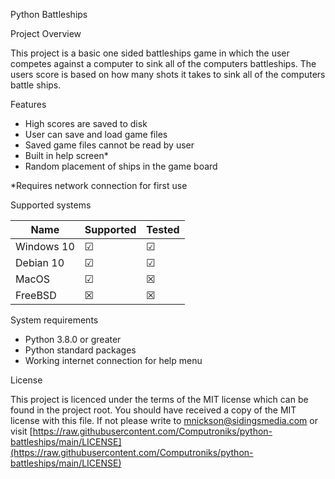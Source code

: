 Python Battleships

Project Overview

This project is a basic one sided battleships game in which the user competes against a computer to sink all of the computers battleships. The users score is based on how many shots it takes to sink all of the computers battle ships.

Features

- High scores are saved to disk
- User can save and load game files
- Saved game files cannot be read by user
- Built in help screen\*
- Random placement of ships in the game board

\*Requires network connection for first use

Supported systems

| Name       | Supported | Tested |
| ---------- | --------- | ------ |
| Windows 10 | ☑         | ☑      |
| Debian 10  | ☑         | ☑      |
| MacOS      | ☑         | ☒      |
| FreeBSD    | ☒         | ☒      |

System requirements

- Python 3.8.0 or greater
- Python standard packages
- Working internet connection for help menu

License

This project is licenced under the terms of the MIT license which can be found in the project root. You should have received a copy of the MIT license with this file. If not please write to [mnickson@sidingsmedia.com](mailto:mnickson@sidingsmedia.com) or visit [https://raw.githubusercontent.com/Computroniks/python-battleships/main/LICENSE](https://raw.githubusercontent.com/Computroniks/python-battleships/main/LICENSE)
